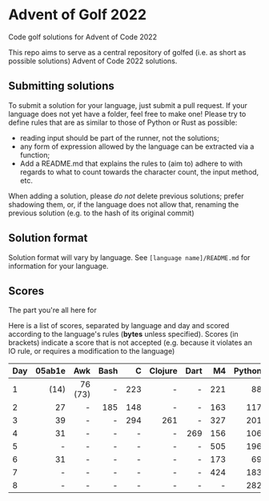 # Advent of Golf 2022

Code golf solutions for Advent of Code 2022

This repo aims to serve as a central repository of golfed (i.e. as short as possible solutions) Advent of Code 2022 solutions.

## Submitting solutions

To submit a solution for your language, just submit a pull request. If your language does not yet have a folder, feel free to make one! Please try to define rules that are as similar to those of Python or Rust as possible:
- reading input should be part of the runner, not the solutions; 
- any form of expression allowed by the language can be extracted via a function;
- Add a README.md that explains the rules to (aim to) adhere to with regards to what to count towards the character count, the input method, etc.

When adding a solution, please *do not* delete previous solutions; prefer shadowing them, or, if the language does not allow that, renaming the previous solution (e.g. to the hash of its original commit)

## Solution format

Solution format will vary by language. See `[language name]/README.md` for information for your language.

## Scores

The part you're all here for

Here is a list of scores, separated by language and day and scored according to the language's rules (**bytes** unless specified). Scores (in brackets) indicate a score that is not accepted (e.g. because it violates an IO rule, or requires a modification to the language)

| Day | 05ab1e |     Awk | Bash |    C | Clojure | Dart |   M4 | Python | Ruby | Rust | Lua |
| --- | -----: | ------: | ---: | ---: | ------: | ---: | ---: | -----: | ---: | ---: | --: |
| 1   |   (14) | 76 (73) |    - |  223 |       - |    - |  221 |     88 |   64 |  147 | 136 |
| 2   |     27 |       - |  185 |  148 |       - |    - |  163 |    117 |  202 |  222 | 142 |
| 3   |     39 |       - |    - |  294 |     261 |    - |  327 |    201 |    - |    - |   - |
| 4   |     31 |       - |    - |    - |       - |  269 |  156 |    106 |    - |    - |   - |
| 5   |      - |       - |    - |    - |       - |    - |  505 |    196 |    - |    - |   - |
| 6   |     31 |       - |    - |    - |       - |    - |  173 |     69 |   61 |    - |   - |
| 7   |      - |       - |    - |    - |       - |    - |  424 |    183 |    - |    - |   - |
| 8   |      - |       - |    - |    - |       - |    - |    - |    282 |    - |    - |   - |
